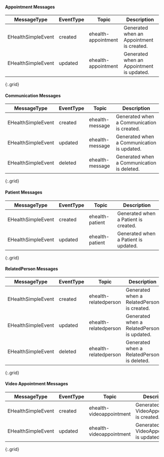 #### Appointment Messages

|MessageType|EventType|Topic|Description|
|---|---|---|---|
|EHealthSimpleEvent|created|ehealth-appointment|Generated when an Appointment is created.|
|EHealthSimpleEvent|updated|ehealth-appointment|Generated when an Appointment is updated.|
{:.grid}

#### Communication Messages

|MessageType|EventType|Topic|Description|
|---|---|---|---|
|EHealthSimpleEvent|created|ehealth-message|Generated when a Communication is created.|
|EHealthSimpleEvent|updated|ehealth-message|Generated when a Communication is updated.|
|EHealthSimpleEvent|deleted|ehealth-message|Generated when a Communication is deleted.|
{:.grid}

#### Patient Messages

|MessageType|EventType|Topic|Description|
|---|---|---|---|
|EHealthSimpleEvent|created|ehealth-patient|Generated when a Patient is created.|
|EHealthSimpleEvent|updated|ehealth-patient|Generated when a Patient is updated.|
{:.grid}

#### RelatedPerson Messages

|MessageType|EventType|Topic|Description|
|---|---|---|---|
|EHealthSimpleEvent|created|ehealth-relatedperson|Generated when a RelatedPerson is created.|
|EHealthSimpleEvent|updated|ehealth-relatedperson|Generated when a RelatedPerson is updated.|
|EHealthSimpleEvent|deleted|ehealth-relatedperson|Generated when a RelatedPerson is deleted.|
{:.grid}

#### Video Appointment Messages

|MessageType|EventType|Topic|Description|
|---|---|---|---|
|EHealthSimpleEvent|created|ehealth-videoappointment|Generated when a VideoAppointment is created.|
|EHealthSimpleEvent|updated|ehealth-videoappointment|Generated when a VideoAppointment is updated.|
{:.grid}
